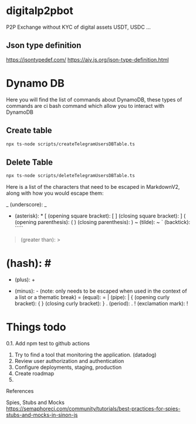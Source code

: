 # digitalp2pbot

P2P Exchange without KYC of digital assets USDT, USDC ...

## Json type definition

https://jsontypedef.com/
https://ajv.js.org/json-type-definition.html

# Dynamo DB

Here you will find the list of commands about DynamoDB, these types of commands are ci bash command which allow you to interact with DynamoDB

## Create table

```bash
npx ts-node scripts/createTelegramUsersDBTable.ts
```

## Delete Table

```bash
npx ts-node scripts/deleteTelegramUsersDBTable.ts
```

Here is a list of the characters that need to be escaped in MarkdownV2, along with how you would escape them:

_ (underscore): \_
* (asterisk): \*
[ (opening square bracket): \[
] (closing square bracket): \]
( (opening parenthesis): \(
) (closing parenthesis): \)
~ (tilde): \~
` (backtick): `````
> (greater than): \>
# (hash): \#
+ (plus): \+
- (minus): \- (note: only needs to be escaped when used in the context of a list or a thematic break)
= (equal): \=
| (pipe): \|
{ (opening curly bracket): \{
} (closing curly bracket): \}
. (period): \.
! (exclamation mark): \!

# Things todo

0.1. Add npm test to github actions

1. Try to find a tool that monitoring the application. (datadog)
2. Review user authorization and authentication
3. Configure deployments, staging, production
4. Create roadmap
5.


References

Spies, Stubs and Mocks
https://semaphoreci.com/community/tutorials/best-practices-for-spies-stubs-and-mocks-in-sinon-js
